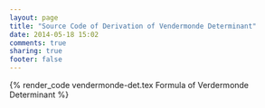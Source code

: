 ```yaml
---
layout: page
title: "Source Code of Derivation of Vendermonde Determinant"
date: 2014-05-18 15:02
comments: true
sharing: true
footer: false
---
```


{% render_code vendermonde-det.tex Formula of Verdermonde Determinant %}
